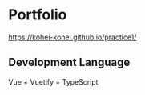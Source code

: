 # Portfolio

https://kohei-kohei.github.io/practice1/

## Development Language

Vue + Vuetify + TypeScript 
